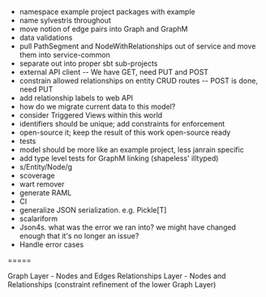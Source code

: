 - namespace example project packages with example
- name sylvestris throughout
- move notion of edge pairs into Graph and GraphM
- data validations
- pull PathSegment and NodeWithRelationships out of service and move them into service-common
- separate out into proper sbt sub-projects
- external API client -- We have GET, need PUT and POST
- constrain allowed relationships on entity CRUD routes -- POST is done, need PUT
- add relationship labels to web API
- how do we migrate current data to this model?
- consider Triggered Views within this world
- identifiers should be unique; add constraints for enforcement
- open-source it; keep the result of this work open-source ready
- tests
- model should be more like an example project, less janrain specific
- add type level tests for GraphM linking (shapeless' illtyped)
- s/Entity/Node/g
- scoverage
- wart remover
- generate RAML
- CI
- generalize JSON serialization. e.g. Pickle[T]
- scalariform
- Json4s. what was the error we ran into? we might have changed enough that it's no longer an issue?
- Handle error cases

=====

Graph Layer - Nodes and Edges
Relationships Layer - Nodes and Relationships (constraint refinement of the lower Graph Layer)
